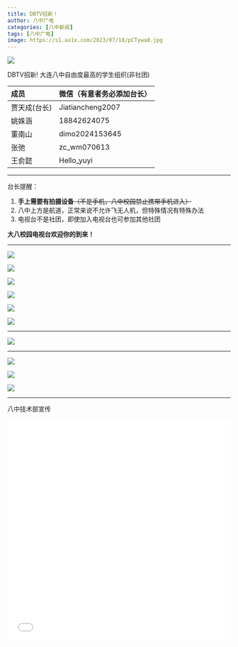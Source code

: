 ```yaml
---
title: DBTV招新！
author: 八中广电
categories: [八中新闻]
tags: [八中广电]
image: https://s1.ax1x.com/2023/07/18/pCTywa8.jpg
---
```


![](https://s1.ax1x.com/2023/07/18/pCTf8T1.jpg)

DBTV招新! 
大连八中自由度最高的学生组织(非社团)

| 成员        | 微信（有意者务必添加台长）|
|:-----------|:-----------------|
| 贾天成(台长) | Jiatiancheng2007 |
| 姚姝涵      | 18842624075      |
| 董南山      | dimo2024153645   |
| 张弛        | zc_wm070613      |
| 王俞懿      | Hello_yuyi       |

---

台长提醒：

1. **手上需要有拍摄设备**~~（不是手机，八中校园禁止携带手机进入）~~
2. 八中上方是航道，正常来说不允许飞无人机，但特殊情况有特殊办法
3. 电视台不是社团，即使加入电视台也可参加其他社团

**大八校园电视台欢迎你的到来！**

---

![](https://s1.ax1x.com/2023/07/18/pCTfrTI.jpg)

![](https://s1.ax1x.com/2023/07/18/pCTfD0A.jpg)

![](https://s1.ax1x.com/2023/07/18/pCTf2p8.jpg)

![](https://s1.ax1x.com/2023/07/18/pCTfR1S.jpg)

![](https://s1.ax1x.com/2023/07/18/pCTfalD.jpg)

![](https://s1.ax1x.com/2023/07/18/pCTfd6e.jpg)

---

![](https://s1.ax1x.com/2023/07/18/pCTfykt.jpg)

---

![](https://s1.ax1x.com/2023/07/18/pCTfYY6.jpg)

![](https://s1.ax1x.com/2023/07/18/pCTfJFx.jpg)

![](https://s1.ax1x.com/2023/07/18/pCTfUSO.jpg)

---

八中技术部宣传

<iframe src="//player.bilibili.com/player.html?aid=827679398&bvid=BV1Xg4y1P7Tt&cid=1176503740&page=1&autoplay=0" scrolling="no" border="0" frameborder="no" framespacing="0" allowfullscreen="true" style="width:100%;height:500px"> </iframe>


